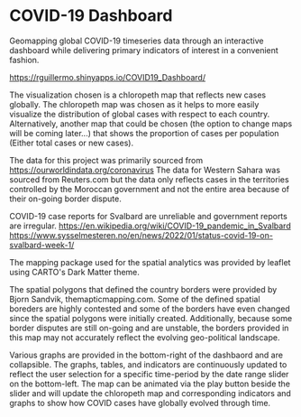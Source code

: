 # COVID-19 Dashboard
Geomapping global COVID-19 timeseries data through an interactive dashboard while delivering primary indicators of interest in a convenient fashion. 

https://rguillermo.shinyapps.io/COVID19_Dashboard/

The visualization chosen is a chloropeth map that reflects new cases globally. The chloropeth map was chosen as it helps to more easily visualize the distribution of global cases with respect to each country. Alternatively, another map that could be chosen (the option to change maps will be coming later...) that shows the proportion of cases per population (Either total cases or new cases). 

The data for this project was primarily sourced from https://ourworldindata.org/coronavirus 
The data for Western Sahara was sourced from Reuters.com but the data only reflects cases in the territories controlled by the Moroccan government and not the entire area because of their on-going border dispute.

COVID-19 case reports for Svalbard are unreliable and government reports are irregular.
https://en.wikipedia.org/wiki/COVID-19_pandemic_in_Svalbard
https://www.sysselmesteren.no/en/news/2022/01/status-covid-19-on-svalbard-week-1/

The mapping package used for the spatial analytics was provided by leaflet using CARTO's Dark Matter theme. 

The spatial polygons that defined the country borders were provided by Bjorn Sandvik, themapticmapping.com.
Some of the defined spatial boreders are highly contested and some of the borders have even changed since the spatial polygons were initially created. Additionally, because some border disputes are still on-going and are unstable, the borders provided in this map may not accurately reflect the evolving geo-political landscape.


Various graphs are provided in the bottom-right of the dashbaord and are collapsible. The graphs, tables, and indicators are continuously updated to reflect the user selection for a specific time-period by the date range slider on the bottom-left. The map can be animated via the play button beside the slider and will update the chloropeth map and corresponding indicators and graphs to show how COVID cases have globally evolved through time.
